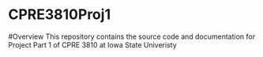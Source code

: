 # CPRE3810Proj1

#Overview
This repository contains the source code and documentation for Project Part 1 of CPRE 3810 at Iowa State Univeristy
